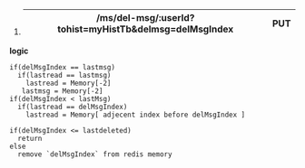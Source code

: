 1. | /ms/del-msg/:userId?tohist=myHistTb&delmsg=delMsgIndex | PUT |
   | ------------------------------------------------------ | --- |
**logic**
```
if(delMsgIndex == lastmsg)
  if(lastread == lastmsg)
    lastread = Memory[-2]
   lastmsg = Memory[-2]
if(delMsgIndex < lastMsg)
  if(lastread == delMsgIndex)
    lastread = Memory[ adjecent index before delMsgIndex ]

if(delMsgIndex <= lastdeleted)
  return
else
  remove `delMsgIndex` from redis memory
```
